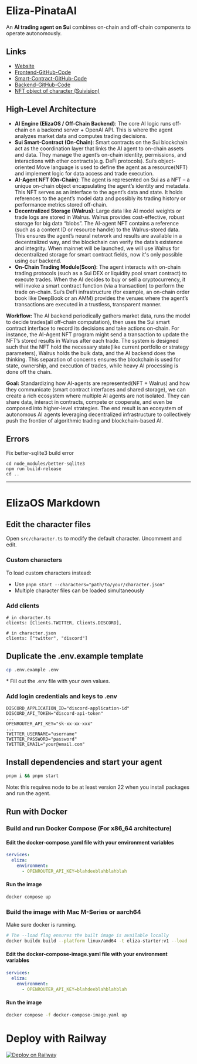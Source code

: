 # Eliza-PinataAI

An **AI trading agent on Sui** combines on-chain and off-chain components to operate autonomously.

## Links

- [Website](https://ai.pinatabot.com)
- [Frontend-GitHub-Code](https://github.com/PinataBot/eliza-pinata-frontend)
- [Smart-Contract-GitHub-Code](https://github.com/PinataBot/eliza-pinata)
- [Backend-GitHub-Code](https://github.com/PinataBot/eliza-pinata)
- [NFT object of character (Suivision)](https://suivision.xyz/object/0x2c23a00b61d6465b671decf2ef469a87be4114984a423d32da76e836d0728054?tab=Fields)

## High-Level Architecture

- **AI Engine (ElizaOS / Off-Chain Backend)**: The core AI logic runs off-chain on a backend server + OpenAI API. This is where the agent analyzes market data and computes trading decisions.
- **Sui Smart-Contract (On-Chain)**: Smart contracts on the Sui blockchain act as the coordination layer that links the AI agent to on-chain assets and data. They manage the agent’s on-chain identity, permissions, and interactions with other contracts(e.g. DeFi protocols). Sui’s object-oriented Move language is used to define the agent as a resource(NFT) and implement logic for data access and trade execution.
- **AI-Agent NFT (On-Chain)**: The agent is represented on Sui as a NFT – a unique on-chain object encapsulating the agent’s identity and metadata. This NFT serves as an interface to the agent’s data and state. It holds references to the agent’s model data and possibly its trading history or performance metrics stored off-chain.
- **Decentralized Storage (Walrus)**: Large data like AI model weights or trade logs are stored in Walrus. Walrus provides cost-effective, robust storage for big data “blobs”. The AI-agent NFT contains a reference (such as a content ID or resource handle) to the Walrus-stored data. This ensures the agent’s neural network and results are available in a decentralized way, and the blockchain can verify the data’s existence and integrity​. When mainnet will be launched, we will use Walrus for decentralized storage for smart contract fields, now it's only possible using our backend.
- **On-Chain Trading Module(Soon)**: The agent interacts with on-chain trading protocols (such as a Sui DEX or liquidity pool smart contract) to execute trades. When the AI decides to buy or sell a cryptocurrency, it will invoke a smart contract function (via a transaction) to perform the trade on-chain. Sui’s DeFi infrastructure (for example, an on-chain order book like DeepBook or an AMM) provides the venues where the agent’s transactions are executed in a trustless, transparent manner.

**Workflow:** The AI backend periodically gathers market data, runs the model to decide trades(all off-chain computation), then uses the Sui smart contract interface to record its decisions and take actions on-chain. For instance, the AI-Agent NFT program might send a transaction to update the NFT’s stored results in Walrus after each trade. The system is designed such that the NFT hold the necessary state(like current portfolio or strategy parameters), Walrus holds the bulk data, and the AI backend does the thinking. This separation of concerns ensures the blockchain is used for state, ownership, and execution of trades, while heavy AI processing is done off the chain.

**Goal:** Standardizing how AI-agents are represented(NFT + Walrus) and how they communicate (smart contract interfaces and shared storage), we can create a rich ecosystem where multiple AI agents are not isolated. They can share data, interact in contracts, compete or cooperate, and even be composed into higher-level strategies. The end result is an ecosystem of autonomous AI agents leveraging decentralized infrastructure to collectively push the frontier of algorithmic trading and blockchain-based AI.

## Errors

Fix better-sqlite3 build error

```
cd node_modules/better-sqlite3
npm run build-release
cd ..
```

---

# ElizaOS Markdown

## Edit the character files

Open `src/character.ts` to modify the default character. Uncomment and edit.

### Custom characters

To load custom characters instead:

- Use `pnpm start --characters="path/to/your/character.json"`
- Multiple character files can be loaded simultaneously

### Add clients

```
# in character.ts
clients: [Clients.TWITTER, Clients.DISCORD],

# in character.json
clients: ["twitter", "discord"]
```

## Duplicate the .env.example template

```bash
cp .env.example .env
```

\* Fill out the .env file with your own values.

### Add login credentials and keys to .env

```
DISCORD_APPLICATION_ID="discord-application-id"
DISCORD_API_TOKEN="discord-api-token"
...
OPENROUTER_API_KEY="sk-xx-xx-xxx"
...
TWITTER_USERNAME="username"
TWITTER_PASSWORD="password"
TWITTER_EMAIL="your@email.com"
```

## Install dependencies and start your agent

```bash
pnpm i && pnpm start
```

Note: this requires node to be at least version 22 when you install packages and run the agent.

## Run with Docker

### Build and run Docker Compose (For x86_64 architecture)

#### Edit the docker-compose.yaml file with your environment variables

```yaml
services:
  eliza:
    environment:
      - OPENROUTER_API_KEY=blahdeeblahblahblah
```

#### Run the image

```bash
docker compose up
```

### Build the image with Mac M-Series or aarch64

Make sure docker is running.

```bash
# The --load flag ensures the built image is available locally
docker buildx build --platform linux/amd64 -t eliza-starter:v1 --load .
```

#### Edit the docker-compose-image.yaml file with your environment variables

```yaml
services:
  eliza:
    environment:
      - OPENROUTER_API_KEY=blahdeeblahblahblah
```

#### Run the image

```bash
docker compose -f docker-compose-image.yaml up
```

# Deploy with Railway

[![Deploy on Railway](https://railway.com/button.svg)](https://railway.com/template/aW47_j)
